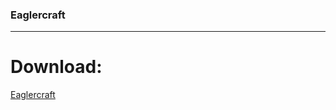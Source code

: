 ### Eaglercraft
---
# Download:
<div id="download">
<text color="blue">
<p>
<a href="https://drive.google.com/file/d/1J0p0_1YLkSJAXok-y5Flk2byctDuaEdR/view?usp=share_link">
Eaglercraft
</a>
</p>
</text>
</div>
